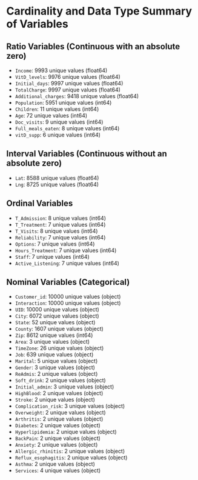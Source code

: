 # Cardinality and Data Type Summary of Variables

## Ratio Variables (Continuous with an absolute zero)
- `Income`: 9993 unique values (float64)
- `VitD_levels`: 9976 unique values (float64)
- `Initial_days`: 9997 unique values (float64)
- `TotalCharge`: 9997 unique values (float64)
- `Additional_charges`: 9418 unique values (float64)
- `Population`: 5951 unique values (int64)
- `Children`: 11 unique values (int64)
- `Age`: 72 unique values (int64)
- `Doc_visits`: 9 unique values (int64)
- `Full_meals_eaten`: 8 unique values (int64)
- `vitD_supp`: 6 unique values (int64)

## Interval Variables (Continuous without an absolute zero)
- `Lat`: 8588 unique values (float64)
- `Lng`: 8725 unique values (float64)

## Ordinal Variables
- `T_Admission`: 8 unique values (int64)
- `T_Treatment`: 7 unique values (int64)
- `T_Visits`: 8 unique values (int64)
- `Reliability`: 7 unique values (int64)
- `Options`: 7 unique values (int64)
- `Hours_Treatment`: 7 unique values (int64)
- `Staff`: 7 unique values (int64)
- `Active_Listening`: 7 unique values (int64)

## Nominal Variables (Categorical)
- `Customer_id`: 10000 unique values (object)
- `Interaction`: 10000 unique values (object)
- `UID`: 10000 unique values (object)
- `City`: 6072 unique values (object)
- `State`: 52 unique values (object)
- `County`: 1607 unique values (object)
- `Zip`: 8612 unique values (int64)
- `Area`: 3 unique values (object)
- `TimeZone`: 26 unique values (object)
- `Job`: 639 unique values (object)
- `Marital`: 5 unique values (object)
- `Gender`: 3 unique values (object)
- `ReAdmis`: 2 unique values (object)
- `Soft_drink`: 2 unique values (object)
- `Initial_admin`: 3 unique values (object)
- `HighBlood`: 2 unique values (object)
- `Stroke`: 2 unique values (object)
- `Complication_risk`: 3 unique values (object)
- `Overweight`: 2 unique values (object)
- `Arthritis`: 2 unique values (object)
- `Diabetes`: 2 unique values (object)
- `Hyperlipidemia`: 2 unique values (object)
- `BackPain`: 2 unique values (object)
- `Anxiety`: 2 unique values (object)
- `Allergic_rhinitis`: 2 unique values (object)
- `Reflux_esophagitis`: 2 unique values (object)
- `Asthma`: 2 unique values (object)
- `Services`: 4 unique values (object)